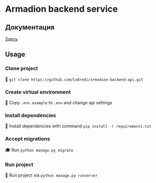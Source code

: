 # Armadion backend service

## Документация

[Здесь](/docs/README.MD)

## Usage

### Clone project

📌 `git clone https://github.com/Codredi/armadion-backend-api.git`

### Create virtual environment

🔑 Copy `.env.example` to `.env` and change api settings

### Install dependencies

📎 Install dependencies with command `pip install -r requirements.txt`

### Accept migrations

🎓 Run  `python manage.py migrate`

### Run project

🚀 Run project via `python manage.py runserver`
